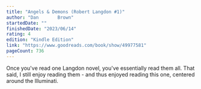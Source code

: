 ```yaml
---
title: "Angels & Demons (Robert Langdon #1)"
author: "Dan       Brown"
startedDate: ""
finishedDate: "2023/06/14"
rating: 4
edition: "Kindle Edition"
link: "https://www.goodreads.com/book/show/49977581"
pageCount: 736
---
```

Once you've read one Langdon novel, you've essentially read them all. That said, I still enjoy reading them - and thus enjoyed reading this one, centered around the Illuminati.

